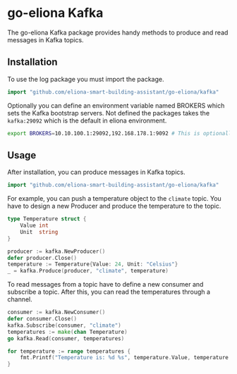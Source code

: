 # go-eliona Kafka 
The go-eliona Kafka package provides handy methods to produce and read messages in Kafka topics. 

## Installation
To use the log package you must import the package.

```go
import "github.com/eliona-smart-building-assistant/go-eliona/kafka"
```

Optionally you can define an environment variable named BROKERS which sets the Kafka bootstrap servers.
Not defined the packages takes the `kafka:29092` which is the default in eliona environment.

```bash
export BROKERS=10.10.100.1:29092,192.168.178.1:9092 # This is optionally, default is kafka:29092
```

## Usage

After installation, you can produce messages in Kafka topics.

```go
import "github.com/eliona-smart-building-assistant/go-eliona/kafka"
```

For example, you can push a temperature object to the `climate` topic. You have to design a new
Producer and produce the temperature to the topic.

```go
type Temperature struct {
    Value int
    Unit  string
}
```

```go
producer := kafka.NewProducer()
defer producer.Close()
temperature := Temperature{Value: 24, Unit: "Celsius"}
_ = kafka.Produce(producer, "climate", temperature)
```

To read messages from a topic have to define a new consumer and subscribe a topic. After this, you can
read the temperatures through a channel.

```go
consumer := kafka.NewConsumer()
defer consumer.Close()
kafka.Subscribe(consumer, "climate")
temperatures := make(chan Temperature)
go kafka.Read(consumer, temperatures)

for temperature := range temperatures {
    fmt.Printf("Temperature is: %d %s", temperature.Value, temperature.Unit)
}
```
